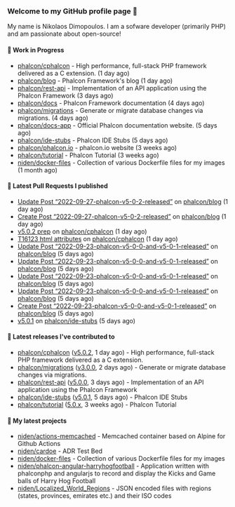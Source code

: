 ### Welcome to my GitHub profile page 👋

My name is Nikolaos Dimopoulos. I am a sofware developer (primarily PHP) and am passionate about open-source!

#### 👷 Work in Progress

- [phalcon/cphalcon](https://github.com/phalcon/cphalcon) - High performance, full-stack PHP framework delivered as a C extension. (1 day ago)
- [phalcon/blog](https://github.com/phalcon/blog) - Phalcon Framework&#39;s blog (1 day ago)
- [phalcon/rest-api](https://github.com/phalcon/rest-api) - Implementation of an API application using the Phalcon Framework (3 days ago)
- [phalcon/docs](https://github.com/phalcon/docs) - Phalcon Framework documentation (4 days ago)
- [phalcon/migrations](https://github.com/phalcon/migrations) - Generate or migrate database changes via migrations. (4 days ago)
- [phalcon/docs-app](https://github.com/phalcon/docs-app) - Official Phalcon documentation website. (5 days ago)
- [phalcon/ide-stubs](https://github.com/phalcon/ide-stubs) - Phalcon IDE Stubs (5 days ago)
- [phalcon/phalcon.io](https://github.com/phalcon/phalcon.io) - phalcon.io website (3 weeks ago)
- [phalcon/tutorial](https://github.com/phalcon/tutorial) - Phalcon Tutorial (3 weeks ago)
- [niden/docker-files](https://github.com/niden/docker-files) - Collection of various Dockerfile files for my images (1 month ago)

#### 🔨 Latest Pull Requests I published

- [Update Post “2022-09-27-phalcon-v5-0-2-released”](https://github.com/phalcon/blog/pull/512) on [phalcon/blog](https://github.com/phalcon/blog) (1 day ago)
- [Create Post “2022-09-27-phalcon-v5-0-2-released”](https://github.com/phalcon/blog/pull/511) on [phalcon/blog](https://github.com/phalcon/blog) (1 day ago)
- [v5.0.2 prep](https://github.com/phalcon/cphalcon/pull/16125) on [phalcon/cphalcon](https://github.com/phalcon/cphalcon) (1 day ago)
- [T16123 html attributes](https://github.com/phalcon/cphalcon/pull/16124) on [phalcon/cphalcon](https://github.com/phalcon/cphalcon) (1 day ago)
- [Update Post “2022-09-23-phalcon-v5-0-0-and-v5-0-1-released”](https://github.com/phalcon/blog/pull/510) on [phalcon/blog](https://github.com/phalcon/blog) (5 days ago)
- [Update Post “2022-09-23-phalcon-v5-0-0-and-v5-0-1-released”](https://github.com/phalcon/blog/pull/509) on [phalcon/blog](https://github.com/phalcon/blog) (5 days ago)
- [Update Post “2022-09-23-phalcon-v5-0-0-and-v5-0-1-released”](https://github.com/phalcon/blog/pull/508) on [phalcon/blog](https://github.com/phalcon/blog) (5 days ago)
- [Update Post “2022-09-23-phalcon-v5-0-0-and-v5-0-1-released”](https://github.com/phalcon/blog/pull/507) on [phalcon/blog](https://github.com/phalcon/blog) (5 days ago)
- [Create Post “2022-09-23-phalcon-v5-0-0-and-v5-0-1-released”](https://github.com/phalcon/blog/pull/506) on [phalcon/blog](https://github.com/phalcon/blog) (5 days ago)
- [v5.0.1](https://github.com/phalcon/ide-stubs/pull/79) on [phalcon/ide-stubs](https://github.com/phalcon/ide-stubs) (5 days ago)

#### 🔭 Latest releases I've contributed to

- [phalcon/cphalcon](https://github.com/phalcon/cphalcon) ([v5.0.2](https://github.com/phalcon/cphalcon/releases/tag/v5.0.2), 1 day ago) - High performance, full-stack PHP framework delivered as a C extension.
- [phalcon/migrations](https://github.com/phalcon/migrations) ([v3.0.0](https://github.com/phalcon/migrations/releases/tag/v3.0.0), 2 days ago) - Generate or migrate database changes via migrations.
- [phalcon/rest-api](https://github.com/phalcon/rest-api) ([v5.0.0](https://github.com/phalcon/rest-api/releases/tag/v5.0.0), 3 days ago) - Implementation of an API application using the Phalcon Framework
- [phalcon/ide-stubs](https://github.com/phalcon/ide-stubs) ([v5.0.1](https://github.com/phalcon/ide-stubs/releases/tag/v5.0.1), 5 days ago) - Phalcon IDE Stubs
- [phalcon/tutorial](https://github.com/phalcon/tutorial) ([5.0.x](https://github.com/phalcon/tutorial/releases/tag/5.0.x), 3 weeks ago) - Phalcon Tutorial

#### 🌱 My latest projects

- [niden/actions-memcached](https://github.com/niden/actions-memcached) - Memcached container based on Alpine for Github Actions
- [niden/cardoe](https://github.com/niden/cardoe) - ADR Test Bed
- [niden/docker-files](https://github.com/niden/docker-files) - Collection of various Dockerfile files for my images
- [niden/phalcon-angular-harryhogfootball](https://github.com/niden/phalcon-angular-harryhogfootball) - Application written with phalconphp and angularjs to record and display the Kicks and Game balls of Harry Hog Football
- [niden/Localized_World_Regions](https://github.com/niden/Localized_World_Regions) - JSON encoded files with regions (states, provinces, emirates etc.) and their ISO codes


